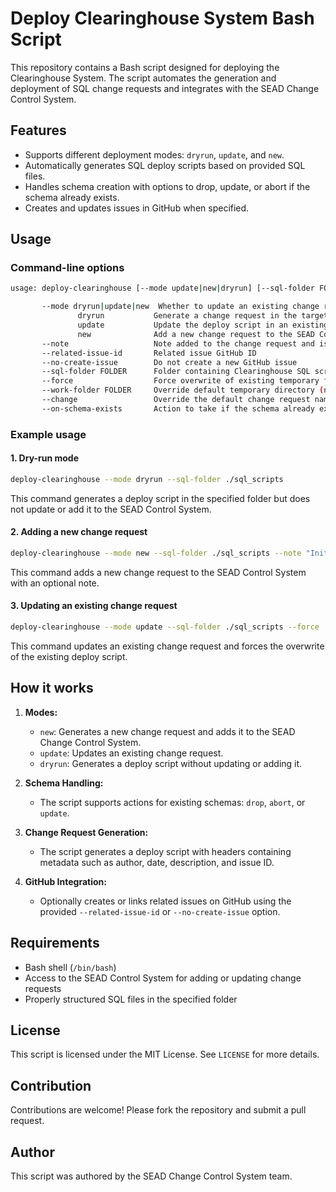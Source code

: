 # Deploy Clearinghouse System Bash Script

This repository contains a Bash script designed for deploying the Clearinghouse System. The script automates the generation and deployment of SQL change requests and integrates with the SEAD Change Control System.

## Features
- Supports different deployment modes: `dryrun`, `update`, and `new`.
- Automatically generates SQL deploy scripts based on provided SQL files.
- Handles schema creation with options to drop, update, or abort if the schema already exists.
- Creates and updates issues in GitHub when specified.

## Usage

### Command-line options
```bash
usage: deploy-clearinghouse [--mode update|new|dryrun] [--sql-folder FOLDER] [--force]

       --mode dryrun|update|new  Whether to update an existing change request or add a new one to the SEAD Control System
               dryrun           Generate a change request in the target folder but do not update or add to the SEAD Control System
               update           Update the deploy script in an existing change request in the SEAD Control System
               new              Add a new change request to the SEAD Control System (mandatory)
       --note                   Note added to the change request and issue
       --related-issue-id       Related issue GitHub ID
       --no-create-issue        Do not create a new GitHub issue
       --sql-folder FOLDER      Folder containing Clearinghouse SQL scripts (mandatory)
       --force                  Force overwrite of existing temporary folder
       --work-folder FOLDER     Override default temporary directory (not recommended)
       --change                 Override the default change request name
       --on-schema-exists       Action to take if the schema already exists: drop, abort, or update (default: drop)
```

### Example usage
#### 1. Dry-run mode
```bash
deploy-clearinghouse --mode dryrun --sql-folder ./sql_scripts
```
This command generates a deploy script in the specified folder but does not update or add it to the SEAD Control System.

#### 2. Adding a new change request
```bash
deploy-clearinghouse --mode new --sql-folder ./sql_scripts --note "Initial deployment of Clearinghouse System"
```
This command adds a new change request to the SEAD Control System with an optional note.

#### 3. Updating an existing change request
```bash
deploy-clearinghouse --mode update --sql-folder ./sql_scripts --force
```
This command updates an existing change request and forces the overwrite of the existing deploy script.

## How it works
1. **Modes:**
   - `new`: Generates a new change request and adds it to the SEAD Change Control System.
   - `update`: Updates an existing change request.
   - `dryrun`: Generates a deploy script without updating or adding it.

2. **Schema Handling:**
   - The script supports actions for existing schemas: `drop`, `abort`, or `update`.

3. **Change Request Generation:**
   - The script generates a deploy script with headers containing metadata such as author, date, description, and issue ID.

4. **GitHub Integration:**
   - Optionally creates or links related issues on GitHub using the provided `--related-issue-id` or `--no-create-issue` option.

## Requirements
- Bash shell (`/bin/bash`)
- Access to the SEAD Control System for adding or updating change requests
- Properly structured SQL files in the specified folder

## License
This script is licensed under the MIT License. See `LICENSE` for more details.

## Contribution
Contributions are welcome! Please fork the repository and submit a pull request.

## Author
This script was authored by the SEAD Change Control System team.

